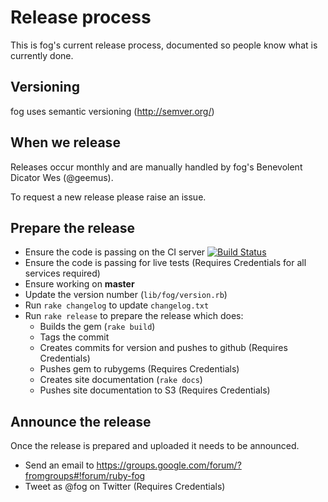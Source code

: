 # Release process

This is fog's current release process, documented so people know what is
currently done.

## Versioning

fog uses semantic versioning (http://semver.org/)

## When we release

Releases occur monthly and are manually handled by fog's Benevolent
Dicator Wes (@geemus).

To request a new release please raise an issue.

## Prepare the release

* Ensure the code is passing on the CI server [![Build Status](https://secure.travis-ci.org/fog/fog.png?branch=master)](http://travis-ci.org/fog/fog)
* Ensure the code is passing for live tests (Requires Credentials for all
services required)
* Ensure working on **master**
* Update the version number (`lib/fog/version.rb`)
* Run `rake changelog` to update `changelog.txt`
* Run `rake release` to prepare the release which does:
  * Builds the gem (`rake build`)
  * Tags the commit
  * Creates commits for version and pushes to github (Requires
Credentials)
  * Pushes gem to rubygems (Requires Credentials)
  * Creates site documentation (`rake docs`)
  * Pushes site documentation to S3 (Requires Credentials)

## Announce the release

Once the release is prepared and uploaded it needs to be announced.

* Send an email to https://groups.google.com/forum/?fromgroups#!forum/ruby-fog
* Tweet as @fog on Twitter (Requires Credentials)
